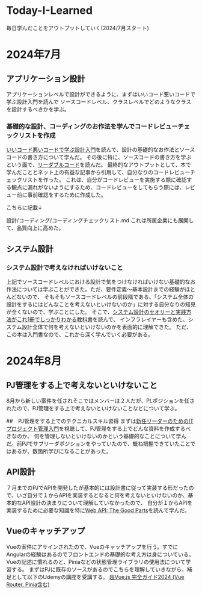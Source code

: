 # Today-I-Learned
毎日学んだことをアウトプットしていく(2024/7月スタート)


# 2024年7月

## アプリケーション設計
アプリケーションレベルで設計ができるように、まずはいいコード悪いコードで学ぶ設計入門を読んで
ソースコードレベル、クラスレベルでどのようなクラスを設計するべきかを学ぶ。

### 基礎的な設計、コーディングのお作法を学んでコードレビューチェックリストを作成
[いいコード悪いコードで学ぶ設計入門](https://gihyo.jp/book/2022/978-4-297-12783-1)を読んで、設計の基礎的なお作法とソースコードの書き方について学んだ。
その後に特に、ソースコードの書き方を学ぶという面で、[リーダブルコード](https://www.oreilly.co.jp/books/9784873115658/)を読んだ。
最終的なアウトプットとして、本で学んだこととネット上の有益な記事から引用して、自分なりのコードレビューチェックリストを作った。
これは、自分がコードレビューを実施する際に確認する観点に漏れがないようにするため、コードレビューをしてもらう際には、レビュー前に事前確認をするために作成した。

こちらに記載↓

設計/コーディング/コーディングチェックリスト.md
これは所属企業にも展開して、品質向上に高めた。

## システム設計

### システム設計で考えなければいけないこと
上記でソースコードレベルにおける設計で気をつけなければいけない基礎的なお作法については学ぶことができた。ただ、要件定義〜基本設計までの経験がほとんどないので、
そもそもソースコードレベルの前段階である、「システム全体の設計をするにはどんなことを考えないといけないのか」に対する自分なりの知見が全くないので、学ぶことにした。
そこで、[システム設計のセオリーと実践⽅法がこれ1冊でしっかりわかる教科書](https://gihyo.jp/book/2023/978-4-297-13791-5)を読んで、
インフラレイヤーも含めた、システム設計全体で何を考えないといけないのかを表面的に理解できた。
ただ、この本は入門書なので、これから深く学んでいく必要がある。



# 2024年8月

## PJ管理をする上で考えないといけないこと
8月から新しい案件を任されそこではメンバーは２人だが、PLポジションを任されたので、PJ管理をする上で考えないといけないことなどについて学ぶ。

##　PJ管理をする上でのテクニカルスキル習得
まずは[新任リーダーのためのITプロジェクト管理入門](https://jrqssjp.udemy.com/course/team-leader-basic/learn/lecture/25435140#overview)を視聴して、PJ管理をする上でどんな資料を作成するべきなのか、
何を管理しないといけないのかという基礎的なことについて学んだ。前PJでサブリーダポジションをやっていたので、概ね把握できていたことではあるが、数箇所学びになることがあった。

## API設計
７月までのPJでAPIを開発したが基本的には設計書に従って実装する形だったので、いざ自分で１からAPIを実装するとなると何を考えないといけないのか、基本的なAPI設計の決まりについて理解していなかったので、
自分が１からAPIを実装するために必要な知識を特に[Web API: The Good Parts](https://www.oreilly.co.jp/books/9784873116860/)を読んで学んだ。

## Vueのキャッチアップ
Vueの案件にアサインされたので、Vueのキャッチアップを行う。すでにAngularの経験はあるのでフロントエンドの基礎的な考え方は身についている。
Vueの記述に慣れるのと、Piniaなどの状態管理ライブラリの使用法について学習する。
まずはPJに既存のソースがあるのでこちらを理解していきながら、補足として以下のUdemyの講座を受講する。
[超Vue.js 完全ガイド2024 (Vue Router, Pinia含む)](https://jrqssjp.udemy.com/course/vue-js-complete-guide/learn/lecture/42562630#overview)

